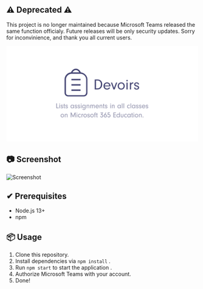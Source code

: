 ## ⚠ Deprecated ⚠
This project is no longer maintained because Microsoft Teams released the same function officialy.
Future releases will be only security updates.
Sorry for inconvinience, and thank you all current users.

<div align="center">
  <img src="assets/header.svg" alt="Header">
</div>

## 📷 Screenshot
![Screenshot](https://pbs.twimg.com/media/EcVApv6X0AI7umn?format=png&name=large)

## ✔ Prerequisites
- Node.js 13+
- npm

## 📦 Usage
1. Clone this repository.
1. Install dependencies via `npm install` .
1. Run `npm start` to start the application .
1. Authorize Microsoft Teams with your account.
1. Done!

